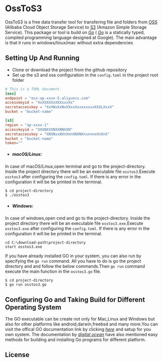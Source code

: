 

# OssToS3

OssToS3 is a free data transfer tool for transfering file and folders from [OSS](https://www.alibabacloud.com/product/oss) (Alibaba Cloud Object Storage Service) to [S3](https://aws.amazon.com/s3/) (Amazon Simple Storage Service). This package or tool is build on _[Go](https://golang.org/)_ ( _[Go](https://golang.org/)_ is a statically typed, compiled programming language designed at Google). The main advantage is that it runs in windows/linux/mac without extra dependencies

## Setting Up And Running
- Clone or download the project from the github repository 
- Set up the s3 and oss configuration in the `config.toml` in the project root folder
```toml
# This is a TOML document.
[oss]
endpoint = "oss-ap-xxxx-5.aliyuncs.com" 
accesskeyid = "XxXXXXXxXXXxxxXx" 
secretaccesskey = "XxXNxXxNxXXxxXxxxxxxxxXXXLXxxX" 
bucket = "bucket-name" 

[s3]
region = "ap-xxxx-1" 
accesskeyid = "XXXNXXXNXXNNXXN" 
secretaccesskey = "XNXNxxNXnXnnXNXNXnxnnnxXnXnX" 
bucket = "bucket-name" 
token=""
```
- ##### macOS/Linux:
In case of macOS/Linux,open terminal and go to the project-directory. Inside the project directory there will be an executable file `osstos3`.Execute `osstos3` after configuring the `config.toml`. If there is any error in the configuration it will be be printed in the terminal.
```
$ cd project-directory
$ ./osstos3
```
- ##### Windows:
In case of windows,open cmd and go to the project-directory. Inside the project directory there will be an executable file `osstos3.exe`.Execute `osstos3.exe` after configuring the `config.toml`. If there is any error in the configuration it will be be printed in the terminal.
```
cd C:\download-path\project-directory
start osstos3.exe
```
If you have already installed GO in your system, you can also run by specifying the `go run`  command. All you have to do is go the project directory and and follow the below commands.Then `go run` command execute the main function in the `osstos3.go` file. 
```
$ cd project-directory
$ go run osstos3.go
```


## Configuring Go and Taking Build for Different Operating System

The GO executable can be create not only for Mac,Linux and Windows but also for other platforms like android,darwin,freebsd and many more.You can visit the offical GO documentation link by clicking _[here](https://golang.org/)_ and setup for you own system. The documentation by  _[digital ocean](https://www.digitalocean.com/community/tutorials/how-to-build-and-install-go-programs)_ have also mentioned easy methods for building and installing Go programs for different platform.

## License

